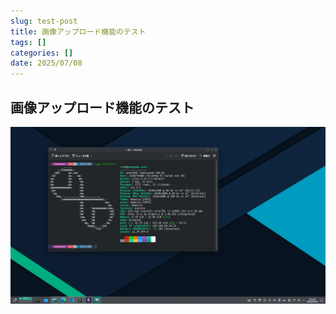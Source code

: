 ```yaml
---
slug: test-post
title: 画像アップロード機能のテスト
tags: []
categories: []
date: 2025/07/08
---
```

## 画像アップロード機能のテスト    

![Screenshot_20250314_231054](https://raw.githubusercontent.com/SuperSandyman/sandyman.dev-content/main/draft/test-post/Screenshot_20250314_231054-2025-07-08T14-45-57-172Z.png)
